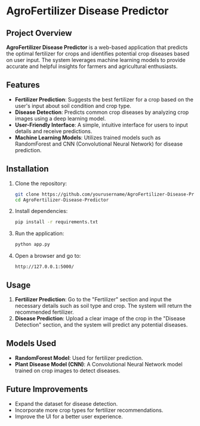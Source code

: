 # AgroFertilizer Disease Predictor

## Project Overview

**AgroFertilizer Disease Predictor** is a web-based application that predicts the optimal fertilizer for crops and identifies potential crop diseases based on user input. The system leverages machine learning models to provide accurate and helpful insights for farmers and agricultural enthusiasts.

## Features
- **Fertilizer Prediction**: Suggests the best fertilizer for a crop based on the user's input about soil condition and crop type.
- **Disease Detection**: Predicts common crop diseases by analyzing crop images using a deep learning model.
- **User-Friendly Interface**: A simple, intuitive interface for users to input details and receive predictions.
- **Machine Learning Models**: Utilizes trained models such as RandomForest and CNN (Convolutional Neural Network) for disease prediction.

## Installation

1. Clone the repository:
    ```bash
    git clone https://github.com/yourusername/AgroFertilizer-Disease-Predictor.git
    cd AgroFertilizer-Disease-Predictor
    ```

2. Install dependencies:
    ```bash
    pip install -r requirements.txt
    ```

3. Run the application:
    ```bash
    python app.py
    ```

4. Open a browser and go to:
    ```
    http://127.0.0.1:5000/
    ```

## Usage

1. **Fertilizer Prediction**: Go to the "Fertilizer" section and input the necessary details such as soil type and crop. The system will return the recommended fertilizer.
2. **Disease Prediction**: Upload a clear image of the crop in the "Disease Detection" section, and the system will predict any potential diseases.

## Models Used

- **RandomForest Model**: Used for fertilizer prediction.
- **Plant Disease Model (CNN)**: A Convolutional Neural Network model trained on crop images to detect diseases.


## Future Improvements

- Expand the dataset for disease detection.
- Incorporate more crop types for fertilizer recommendations.
- Improve the UI for a better user experience.
